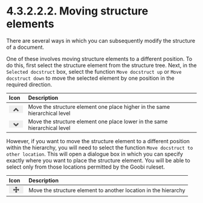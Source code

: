 # 4.3.2.2.2. Moving structure elements

There are several ways in which you can subsequently modify the structure of a document. 

One of these involves moving structure elements to a different position. To do this, first select the structure element from the structure tree. Next, in the `Selected docstruct` box, select the function `Move docstruct up` or `Move docstruct down` to move the selected element by one position in the required direction.

| Icon | Description |
| :--- | :--- |
| ![mets\_17a.png](../../../../.gitbook/assets/mets_17a.png) | Move the structure element one place higher in the same hierarchical level |
| ![mets\_17b.png](../../../../.gitbook/assets/mets_17b.png) | Move the structure element one place lower in the same hierarchical level |

However, if you want to move the structure element to a different position within the hierarchy, you will need to select the function `Move docstruct to other location`. This will open a dialogue box in which you can specify exactly where you want to place the structure element. You will be able to select only from those locations permitted by the Goobi ruleset.

| Icon | Description |
| :--- | :--- |
| ![mets\_17c.png](../../../../.gitbook/assets/mets_17c.png) | Move the structure element to another location in the hierarchy |

